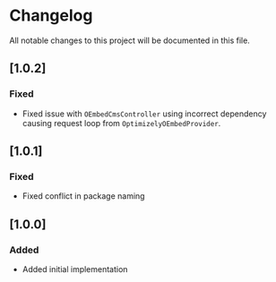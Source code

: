 # Changelog

All notable changes to this project will be documented in this file.

## [1.0.2]

### Fixed

- Fixed issue with `OEmbedCmsController` using incorrect dependency causing request loop from `OptimizelyOEmbedProvider`.

## [1.0.1]

### Fixed

- Fixed conflict in package naming


## [1.0.0]

### Added

- Added initial implementation
